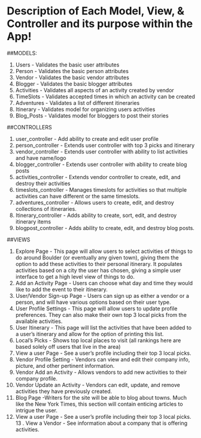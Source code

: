 Description of Each Model, View, & Controller and its purpose within the
App!
===============

##MODELS:
1. Users - Validates the basic user attributes
2. Person - Validates the basic person attributes
3. Vendor - Validates the basic vendor attributes
4. Blogger - Validates the basic blogger attributes
6. Activities - Validates all aspects of an activity created by vendor
7. TimeSlots - Validates accepted times in which an activity can be created
8. Adventures - Validates a list of different itineraries
9. Itinerary - Validates model for organizing users activities
10. Blog_Posts - Validates model for bloggers to post their stories

##CONTROLLERS
1. user_controller - Add ability to create and edit user profile
2. person_controller - Extends user controller with top 3 picks and itinerary
3. vendor_controller - Extends user controller with ability to list activities and have name/logo
4. blogger_controller - Extends user controller with ability to create blog posts
5. activities_controller - Extends vendor controller to create, edit, and destroy their activities
6. timeslots_controller - Manages timeslots for activities so that multiple activities can have different or the same timeslots.
7. adventures_controller - Allows users to create, edit, and destroy collections of itineraries.
8. Itinerary_controller - Adds ability to create, sort, edit, and destroy itinerary items
9. blogpost_controller - Adds ability to create, edit, and destroy blog posts.

##VIEWS
1. Explore Page - This page will allow users to select activities of things to do around Boulder (or eventually any given town), giving them the option to add these activities to their personal itinerary. It populates activities based on a city the user has chosen, giving a simple user interface to get a high level view of things to do.
2. Add an Activity Page - Users can choose what day and time they would like to add the event to their itinerary.
3. User/Vendor Sign-up Page - Users can sign up as either a vendor or a person, and will have various options based on their user type.
4. User Profile Settings - This page will allow users to update profile preferences. They can also make their own top 3 local picks from the available activities.
5. User Itinerary - This page will list the activities that have been added to a user’s itinerary and allow for the option of printing this list.
6. Local’s Picks - Shows top local places to visit (all rankings here are based solely off users that live in the area)
7. View a user Page - See a user’s profile including their top 3 local picks.
8. Vendor Profile Setting - Vendors can view and edit their company info, picture, and other pertinent information.
9. Vendor Add an Activity - Allows vendors to add new activities to their company profile.
10. Vendor Update an Activity -  Vendors can edit, update, and remove activities they have previously created.
11. Blog Page -Writers for the site will be able to blog about towns. Much like the New York Times, this section will contain enticing articles to intrigue the user.
12. View a user Page - See a user’s profile including their top 3 local picks.
13 . View a Vendor - See information about a company that is offering activities.

